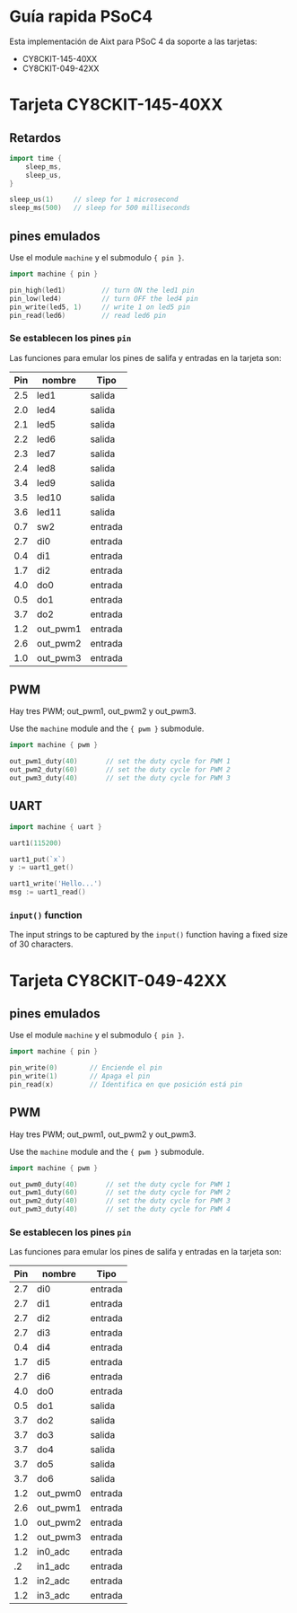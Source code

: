 # Guía rapida PSoC4
Esta implementación de Aixt para PSoC 4 da soporte a las tarjetas:
- CY8CKIT-145-40XX
- CY8CKIT-049-42XX

# Tarjeta CY8CKIT-145-40XX

## Retardos
```go
import time {
	sleep_ms,
	sleep_us,
}

sleep_us(1)     // sleep for 1 microsecond
sleep_ms(500)   // sleep for 500 milliseconds
```

## pines emulados
Use el module `machine` y el submodulo `{ pin }`.
```go
import machine { pin }

pin_high(led1)         // turn ON the led1 pin 
pin_low(led4)          // turn OFF the led4 pin 
pin_write(led5, 1)     // write 1 on led5 pin
pin_read(led6)         // read led6 pin
```

### Se establecen los pines `pin` 
Las funciones para emular los pines de salifa y entradas en la tarjeta son: 

Pin | nombre |Tipo    |
--  |-       |-       |
2.5 |led1    |salida
2.0 |led4    |salida
2.1 |led5    |salida
2.2 |led6    |salida
2.3 |led7    |salida
2.4 |led8    |salida
3.4 |led9    |salida
3.5 |led10   |salida
3.6 |led11   |salida
0.7 |sw2     |entrada
2.7 |di0     |entrada
0.4 |di1     |entrada
1.7 |di2     |entrada
4.0 |do0     |entrada
0.5 |do1     |entrada
3.7 |do2     |entrada
1.2 |out_pwm1|entrada
2.6 |out_pwm2|entrada
1.0 |out_pwm3|entrada





## PWM
Hay tres PWM; out_pwm1, out_pwm2 y out_pwm3.

Use the `machine` module and the `{ pwm }` submodule.
```go
import machine { pwm }

out_pwm1_duty(40)       // set the duty cycle for PWM 1
out_pwm2_duty(60)       // set the duty cycle for PWM 2
out_pwm3_duty(40)       // set the duty cycle for PWM 3
```

## UART
```go
import machine { uart }

uart1(115200)

uart1_put(`x`)
y := uart1_get()

uart1_write('Hello...')
msg := uart1_read()
```


### `input()` function
The input strings to be captured by the `input()` function having a fixed size of 30 characters.

# Tarjeta CY8CKIT-049-42XX

## pines emulados
Use el module `machine` y el submodulo `{ pin }`.
```go
import machine { pin }

pin_write(0)        // Enciende el pin
pin_write(1)        // Apaga el pin 
pin_read(x)         // Identifica en que posición está pin
```

## PWM
Hay tres PWM; out_pwm1, out_pwm2 y out_pwm3.

Use the `machine` module and the `{ pwm }` submodule.
```go
import machine { pwm }

out_pwm0_duty(40)       // set the duty cycle for PWM 1
out_pwm1_duty(60)       // set the duty cycle for PWM 2
out_pwm2_duty(40)       // set the duty cycle for PWM 3
out_pwm3_duty(40)       // set the duty cycle for PWM 4
```
### Se establecen los pines `pin` 
Las funciones para emular los pines de salifa y entradas en la tarjeta son: 

Pin | nombre |Tipo    |
--  |-       |-       |
2.7 |di0     |entrada
2.7 |di1     |entrada
2.7 |di2     |entrada
2.7 |di3     |entrada
0.4 |di4     |entrada
1.7 |di5     |entrada
2.7 |di6     |entrada
4.0 |do0     |entrada
0.5 |do1     |salida
3.7 |do2     |salida
3.7 |do3     |salida
3.7 |do4     |salida
3.7 |do5     |salida
3.7 |do6     |salida
1.2 |out_pwm0|entrada
2.6 |out_pwm1|entrada
1.0 |out_pwm2|entrada
1.2 |out_pwm3|entrada
1.2  |in0_adc|entrada
.2 |in1_adc|entrada
1.2 |in2_adc|entrada
1.2 |in3_adc|entrada